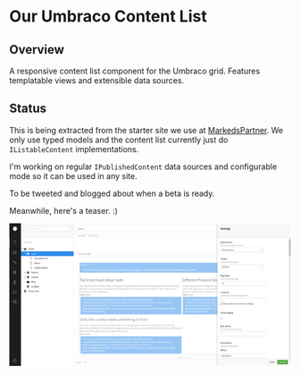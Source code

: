# Our Umbraco Content List

## Overview

A responsive content list component for the Umbraco grid.
Features templatable views and extensible data sources.

## Status

This is being extracted from the starter site we use at [MarkedsPartner](http://www.markedspartner.no).
We only use typed models and the content list currently just do `IListableContent` implementations.

I'm working on regular `IPublishedContent` data sources and configurable mode so it can be used in any site.

To be tweeted and blogged about when a beta is ready.

Meanwhile, here's a teaser. :)

![Screenshot of content list grid editor](doc/screenshot.png)